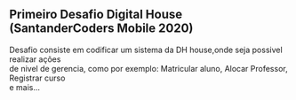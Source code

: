 <h2>Primeiro Desafio Digital House (SantanderCoders Mobile 2020) </h2>
<p>Desafio consiste em codificar um sistema da DH house,onde seja possivel realizar ações</br>
de nivel de gerencia, como por exemplo: Matricular aluno, Alocar Professor, Registrar curso</br>
e mais...</p></br>
